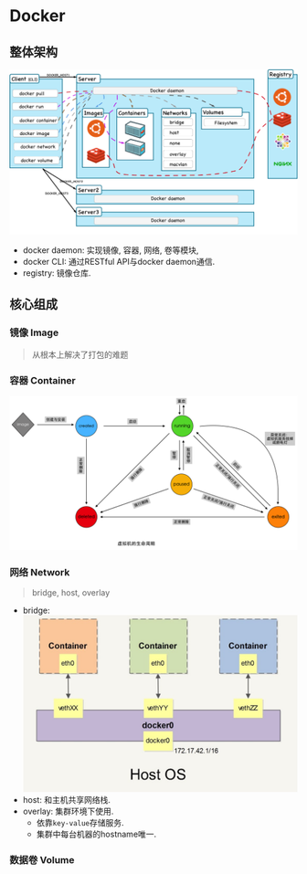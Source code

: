 # Docker

## 整体架构

![架构](./image/docker-engine.png)

- docker daemon: 实现镜像, 容器, 网络, 卷等模块,
- docker CLI:  通过RESTful API与docker daemon通信.
- registry: 镜像仓库.

## 核心组成

### 镜像 Image

> 从根本上解决了打包的难题

### 容器 Container

![container](./image/container.png)

### 网络 Network

> bridge, host, overlay

- bridge: ![bridge](./image/bridge_1.jpg)
- host: 和主机共享网络栈.
- overlay: 集群环境下使用.
    - 依靠`key-value`存储服务.
    - 集群中每台机器的hostname唯一.

### 数据卷 Volume

